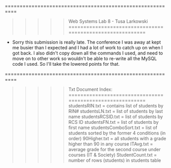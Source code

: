 ==========================================================
>>>>> Web Systems Lab 8 - Tusa Larkowski
==========================================================
* Sorry this submission is really late. The conference I was away at kept me busier than I expected and I had a lot of work to catch up on when I got back. I also didn't copy down all the commands I used, and need to move on to other work so wouldn't be able to re-write all the MySQL code I used. So I'll take the lowered points for that.


==========================================================
>>>>> Txt Document Index:
==========================================================
studentsRIN.txt = contains list of students by RIN#
studentsLN.txt = list of students by last name
studentsRCSID.txt = list of students by RCS ID
studentsFN.txt = list of students by first name
studentsComboSort.txt = list of students sorted by the former 4 conditions (in order)
90Higher.txt = all students with a grade higher than 90 in any course
ITAvg.txt = average grade for the second course under courses (IT & Society)
StudentCount.txt = number of rows (students) in students table